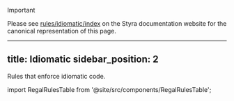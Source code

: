 > [!IMPORTANT]
> Please see [rules/idiomatic/index](https://docs.styra.com/regal/rules/idiomatic/index) on the Styra documentation website for the canonical representation of this page.

---
title: Idiomatic
sidebar_position: 2
---

Rules that enforce idiomatic code.

import RegalRulesTable from '@site/src/components/RegalRulesTable';

<!-- markdownlint-disable MD033 -->
<RegalRulesTable category="idiomatic"/>
